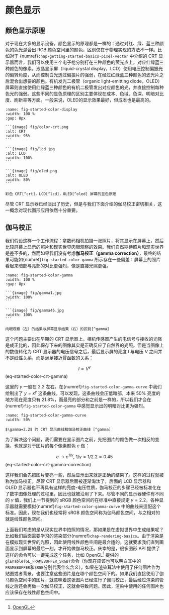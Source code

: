 # 颜色显示

## 颜色显示原理

对于现在大多的显示设备，颜色显示的原理都是一样的：通过对红、绿、蓝三种颜色的色光混合出 RGB 颜色空间里的颜色，区别仅在于物理实现的方法不一样。比如对于 {numref}`chap-getting-started-basics-pixel-vector` 中介绍的 CRT 显示器而言，我们可以使用三个电子枪分别打在三种颜色的荧光点上，对应红绿蓝三种颜色的像素。液晶显示屏（liquid-crystal display，LCD）使用电压控制偏振光的偏转角度，从而控制白光透过偏振片的强弱，在经过红绿蓝三种颜色的滤光片之后混合出想要的颜色。有机发光二极管（organic light-emitting diode，OLED）屏幕则直接使用红绿蓝三种颜色的有机二极管发出对应颜色的光，并直接控制每种色光的强弱。这些不同的显色原理的区别主要体现在成本、色域、色深、明暗对比度、刷新率等方面。一般来说，OLED的显示效果最好，但成本也是最高的。

````{subfigure} ABC
:name: fig-started-color-display
:width: 100 %
:gap: 8px

```{image} fig/color-crt.png
:alt: CRT
:width: 95%
```

```{image} fig/lcd.jpg
:alt: LCD
:width: 100%
```

```{image} fig/oled.png
:alt: OLED
:width: 80%
```

彩色 CRT[^crt]，LCD[^lcd]，OLED[^oled] 屏幕的显色原理
````
[^crt]: [Wikipedia: Cathode-ray tube](https://en.wikipedia.org/wiki/Cathode-ray_tube)
[^lcd]: [Wikipedia: LCD RGB Subpixel](https://commons.wikimedia.org/wiki/Category:Liquid_crystal_displays#/media/File:LCD_RGB_subpixel.jpg)
[^oled]: [Wikipedia: TOLED Structure](https://commons.wikimedia.org/wiki/File:TOLED_Structure.png)

尽管 CRT 显示器已经淡出了历史，但是与我们下面介绍的伽马校正密切相关，这一概念对现代图形应用依然十分重要。

## 伽马校正

我们假设这样一个工作流程：拿数码相机拍摄一张照片，将其显示在屏幕上，然后比较屏幕上显示的照片和现实世界肉眼观察的效果。我们自然期待照片和现实世界是差不多的，然而如果我们没有考虑**伽马校正（gamma correction）**，最终的结果可能如{numref}`fig-started-color-gamma` 所示存在一些偏差：屏幕上的照片看起来暗部与亮部的对比更强烈，像是直接光照更强。

````{subfigure} AB
:name: fig-started-color-gamma
:width: 100 %
:gap: 8px

```{image} fig/gamma1.jpg
:width: 100%
```

```{image} fig/gamma45.jpg
:width: 100%
```

肉眼观察（左）的结果与屏幕显示结果（右）的区别[^gamma]
````
[^gamma]: [What and Why is Gamma Correction in Photo Images?](https://www.scantips.com/lights/gamma2.html)

这个问题主要出在早期的 CRT 显示器上。相机传感器产生的电信号与接收的光强是成正比的，因此保存下来的图像其实是正确反应了自然界的光照。但是当图像上的数值转化为 CRT 显示器的电压信号之后，最后显示屏的亮度 $I$ 与电压 $V$ 之间并不是线性关系，而是满足接近幂函数的关系：

$$
I \propto V^\gamma
$$ (eq-started-color-crt-gamma)

这里的 $\gamma$ 一般在 2.2 左右。在{numref}`fig-started-color-gamma-curve` 中我们绘制出了 $y=x^\gamma$ 这条曲线。可以发现，这条曲线会压低暗部，本来 $50\%$ 亮度的地方现在亮度只有 $21.8\%$，而最亮的部分和之前是一样的，所以我们才会在{numref}`fig-started-color-gamma` 中感觉显示出的明暗对比更为强烈。

```{figure} fig/gamma400.png
:name: fig-started-color-gamma-curve
:width: 50%

$\gamma=2.2$ 的 CRT 显示曲线和伽马校正曲线 [^gamma]
```

为了解决这个问题，我们需要在显示图片之前，先把图片的颜色做一次相反的变换，也就是对于图片的每个像素颜色 $c$ 做：

$$
c\rightarrow c^{1/\gamma}, \ 1/\gamma = 1/2.2 \approx 0.45
$$ (eq-started-color-crt-gamma-correction)

这样我们会先把图片变亮一些，然后显示出来就是正确的结果了。这样的过程就被称为伽马校正。尽管 CRT 显示器后面被逐渐淘汰了，后面的 LCD 显示器和 OLED 显示器也不再具有这样的亮度-电压性质，伽马校正的步骤已经被标准化在了数字图像处理的过程里，因此也就被沿用了下来。尽管不同的显示器硬件有不同的 $\gamma$ 值，我们上一节提到的 sRGB 颜色空间的在标准中直接规定 $\gamma=2.2$，各种显示器就需要模拟{numref}`fig-started-color-gamma-curve` 中的曲线来适配这个标准。因此，现在我们也经常将 sRGB 颜色空间称为伽马颜色空间，与之相对的就是线性颜色空间。

上面我们考虑的是从现实世界中拍照的情况，那如果是在虚拟世界中生成结果呢？比如我们后面需要学习的渲染部分{numref}`chap-rendering-basics`。由于渲染是在模拟现实世界的光照，因此使用线性颜色空间是最合适的。这就要求我们直到画面显示到屏幕的最后一刻，才开始做伽马校正。庆幸的是，很多图形 API 提供了这样的命令可以一键完成这个任务，比如 OpenGL[^opengl] 提供的`glEnable(GL_FRAMEBUFFER_SRGB)`命令（你现在应该也可以明白其中的`FRAMEBUFFER`和`SRGB`分别代表什么含义）。如果在渲染算法中使用了任何图片作为贴图或者背景，也要注意这些图片是在哪个颜色空间下的。如果我们直接使用了伽马颜色空间中的图片，就意味着这张图片已经进行了伽马校正，最后经过渲染的管线之后还会再做一次伽马校正，这就会导致问题。因此，渲染中使用的任何图片也应该保存在线性颜色空间中。
[^opengl]: [OpenGL](https://www.opengl.org/)
